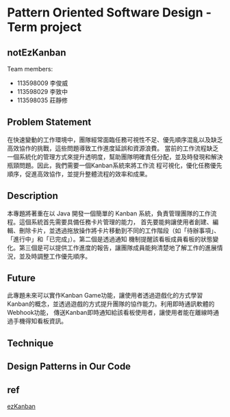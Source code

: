 # Pattern Oriented Software Design - Term project

## notEzKanban

Team members:

- 113598009 李俊威
- 113598029 李致中
- 113598035 莊靜修

## Problem Statement
在快速變動的工作環境中，團隊經常面臨任務可視性不足、優先順序混亂以及缺乏高效協作的挑戰，這些問題導致工作進度延誤和資源浪費。
當前的工作流程缺乏一個系統化的管理方式來提升透明度，幫助團隊明確責任分配，並及時發現和解決瓶頸問題。因此，我們需要一個Kanban系統來將工作流
程可視化，優化任務優先順序，促進高效協作，並提升整體流程的效率和成果。

## Description
本專題將著重在以 Java 開發一個簡單的 Kanban 系統，負責管理團隊的工作流程。這個系統首先需要具備任務卡片管理的能力，
首先要能夠讓使用者創建、編輯、刪除卡片，並透過拖放操作將卡片移動到不同的工作階段（如「待辦事項」、「進行中」和「已完成」）。第二個是透過通知
機制提醒該看板成員看板的狀態變化。第三個是可以提供工作進度的報告，讓團隊成員能夠清楚地了解工作的進展情況，並及時調整工作優先順序。

## Future
此專題未來可以實作Kanban Game功能，讓使用者透過遊戲化的方式學習Kanban的概念，並透過遊戲的方式提升團隊的協作能力。利用即時通訊軟體的Webhook功能，
傳送Kanban即時通知給該看板使用者，讓使用者能在離線時通過手機得知看板資訊。

## Technique

## Design Patterns in Our Code

## ref
[ezKanban](https://gitlab.com/TeddyChen/ezkanban_2020)